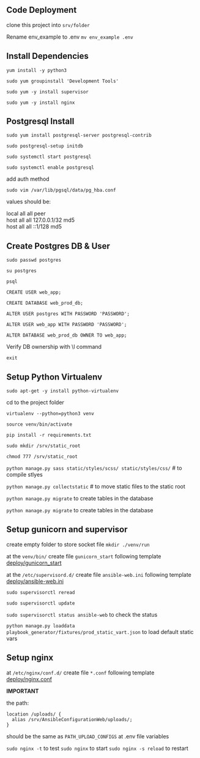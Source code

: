 ## Code Deployment

clone this project into `srv/folder`

Rename env_example to .env ``mv env_example .env``

## Install Dependencies

``yum install -y python3``

``sudo yum groupinstall 'Development Tools'``

``sudo yum -y install supervisor``

``sudo yum -y install nginx``

## Postgresql Install

```sudo yum install postgresql-server postgresql-contrib```

```sudo postgresql-setup initdb```

```sudo systemctl start postgresql```

```sudo systemctl enable postgresql```

add auth method

``sudo vim /var/lib/pgsql/data/pg_hba.conf``

values should be:

local all all peer <br>
host all all 127.0.0.1/32 md5 <br>
host all all ::1/128 md5 <br>

## Create Postgres DB & User

```sudo passwd postgres```

``su postgres``

``psql``

``CREATE USER web_app;``

``CREATE DATABASE web_prod_db;``

``ALTER USER postgres WITH PASSWORD 'PASSWORD';``

``ALTER USER web_app WITH PASSWORD 'PASSWORD';``

``ALTER DATABASE web_prod_db OWNER TO web_app;``

Verify DB ownership with \l command

``exit``

## Setup Python Virtualenv

``sudo apt-get -y install python-virtualenv``

cd to the project folder

``virtualenv --python=python3 venv``

``source venv/bin/activate``

``pip install -r requirements.txt``

``sudo mkdir /srv/static_root``

``chmod 777 /srv/static_root``

``python manage.py sass static/styles/scss/ static/styles/css/`` # to compile stlyes

``python manage.py collectstatic`` # to move static files to the static root

``python manage.py migrate`` to create tables in the database

``python manage.py migrate`` to create tables in the database

## Setup gunicorn and supervisor

create empty folder to store socket file
``mkdir ./venv/run``

at the ``venv/bin/`` create file ``gunicorn_start`` following template [deploy/gunicorn_start](./gunicorn_start)

at the ``/etc/supervisord.d/`` create file ``ansible-web.ini`` following template [deploy/ansible-web.ini](./ansible-web.ini) 

``sudo supervisorctl reread``

``sudo supervisorctl update``

``sudo supervisorctl status ansible-web`` to check the status

`python manage.py loaddata playbook_generator/fixtures/prod_static_vart.json` to load default static vars

 
## Setup nginx

at ``/etc/nginx/conf.d/`` create file ``*.conf`` following template [deploy/nginx.conf](./nginx.conf)

**IMPORTANT**
 
the path:
```
location /uploads/ {
  alias /srv/AnsibleConfigurationWeb/uploads/;
}
```
should be the same as ``PATH_UPLOAD_CONFIGS`` at .env file variables

``sudo nginx -t`` to test 
``sudo nginx`` to start
``sudo nginx -s reload`` to restart
